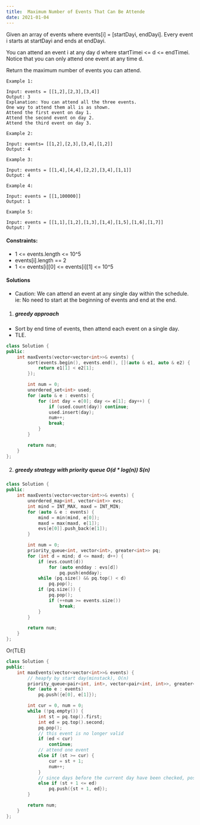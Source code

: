 ```yaml
---
title:  Maximum Number of Events That Can Be Attende
date: 2021-01-04
---
```

Given an array of events where events[i] = [startDayi, endDayi]. Every event i starts at startDayi and ends at endDayi.

You can attend an event i at any day d where startTimei <= d <= endTimei. Notice that you can only attend one event at any time d.

Return the maximum number of events you can attend.

 

```
Example 1:

Input: events = [[1,2],[2,3],[3,4]]
Output: 3
Explanation: You can attend all the three events.
One way to attend them all is as shown.
Attend the first event on day 1.
Attend the second event on day 2.
Attend the third event on day 3.

Example 2:

Input: events= [[1,2],[2,3],[3,4],[1,2]]
Output: 4

Example 3:

Input: events = [[1,4],[4,4],[2,2],[3,4],[1,1]]
Output: 4

Example 4:

Input: events = [[1,100000]]
Output: 1

Example 5:

Input: events = [[1,1],[1,2],[1,3],[1,4],[1,5],[1,6],[1,7]]
Output: 7
```

 

#### Constraints:

-    1 <= events.length <= 10^5
-    events[i].length == 2
-    1 <= events[i][0] <= events[i][1] <= 10^5


#### Solutions

- Caution: We can attend an event at any single day within the schedule. ie: No need to start at the beginning of events and end at the end.

1. ##### greedy approach

- Sort by end time of events, then attend each event on a single day.
- TLE.
```cpp
class Solution {
public:
    int maxEvents(vector<vector<int>>& events) {
        sort(events.begin(), events.end(), [](auto & e1, auto & e2) {
            return e1[1] < e2[1];
        });

        int num = 0;
        unordered_set<int> used;
        for (auto & e : events) {
            for (int day = e[0]; day <= e[1]; day++) {
                if (used.count(day)) continue;
                used.insert(day);
                num++;
                break;
            }
        }

        return num;
    }
};
```

2. ##### greedy strategy with priority queue O(d * log(n)) S(n)


```cpp
class Solution {
public:
    int maxEvents(vector<vector<int>>& events) {
        unordered_map<int, vector<int>> evs;
        int mind = INT_MAX, maxd = INT_MIN;
        for (auto & e : events) {
            mind = min(mind, e[0]);
            maxd = max(maxd, e[1]);
            evs[e[0]].push_back(e[1]);
        }

        int num = 0;
        priority_queue<int, vector<int>, greater<int>> pq;
        for (int d = mind; d <= maxd; d++) {
            if (evs.count(d))
                for (auto endday : evs[d])
                    pq.push(endday);
            while (pq.size() && pq.top() < d)
                pq.pop();
            if (pq.size()) {
                pq.pop();
                if (++num >= events.size())
                    break;
            }
        }

        return num;
    }
};
```

Or(TLE)

```cpp
class Solution {
public:
    int maxEvents(vector<vector<int>>& events) {
        // heapfy by start day(minstack), O(n)
        priority_queue<pair<int, int>, vector<pair<int, int>>, greater<pair<int, int>>> pq;
        for (auto e : events)
            pq.push({e[0], e[1]});

        int cur = 0, num = 0;
        while (!pq.empty()) {
            int st = pq.top().first;
            int ed = pq.top().second;
            pq.pop();
            // this event is no longer valid
            if (ed < cur)
                continue;
            // attend one event
            else if (st >= cur) {
                cur = st + 1;
                num++;
            }
            // since days before the current day have been checked, postpone this event
            else if (st + 1 <= ed)
                pq.push({st + 1, ed});
        }

        return num;
    }
};
```